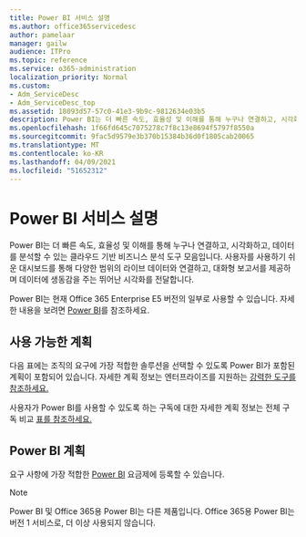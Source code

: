 ```yaml
---
title: Power BI 서비스 설명
ms.author: office365servicedesc
author: pamelaar
manager: gailw
audience: ITPro
ms.topic: reference
ms.service: o365-administration
localization_priority: Normal
ms.custom:
- Adm_ServiceDesc
- Adm_ServiceDesc_top
ms.assetid: 18093d57-57c0-41e3-9b9c-9812634e03b5
description: Power BI는 더 빠른 속도, 효율성 및 이해를 통해 누구나 연결하고, 시각화하고, 데이터를 분석할 수 있는 클라우드 기반 비즈니스 분석 도구 모음입니다. 사용자를 사용하기 쉬운 대시보드를 통해 다양한 범위의 라이브 데이터와 연결하고, 대화형 보고서를 제공하며 데이터에 생동감을 주는 뛰어난 시각화를 전달합니다.
ms.openlocfilehash: 1f66fd645c7075278c7f8c13e8694f5797f8550a
ms.sourcegitcommit: 9fac5d9579e3b370b15384b36d0f1805cab20065
ms.translationtype: MT
ms.contentlocale: ko-KR
ms.lasthandoff: 04/09/2021
ms.locfileid: "51652312"
---
```

# <a name="power-bi-service-description"></a>Power BI 서비스 설명

Power BI는 더 빠른 속도, 효율성 및 이해를 통해 누구나 연결하고, 시각화하고, 데이터를 분석할 수 있는 클라우드 기반 비즈니스 분석 도구 모음입니다. 사용자를 사용하기 쉬운 대시보드를 통해 다양한 범위의 라이브 데이터와 연결하고, 대화형 보고서를 제공하며 데이터에 생동감을 주는 뛰어난 시각화를 전달합니다.

Power BI는 현재 Office 365 Enterprise E5 버전의 일부로 사용할 수 있습니다. 자세한 내용을 보려면 [Power BI](https://powerbi.microsoft.com/)를 참조하세요.

## <a name="available-plans"></a>사용 가능한 계획

다음 표에는 조직의 요구에 가장 적합한 솔루션을 선택할 수 있도록 Power BI가 포함된 계획이 포함되어 있습니다. 자세한 계획 정보는 엔터프라이즈를 지원하는 [강력한 도구를 참조하세요.](https://www.microsoft.com/microsoft-365/enterprise/compare-office-365-plans)

사용자가 Power BI를 사용할 수 있도록 하는 구독에 대한 자세한 계획 정보는 전체 구독 비교 [표를 참조하세요.](https://go.microsoft.com/fwlink/?linkid=2139145)
 
## <a name="power-bi-plans"></a>Power BI 계획

요구 사항에 가장 적합한 [Power BI](https://go.microsoft.com/fwlink/?LinkID=786854) 요금제에 등록할 수 있습니다. 
  
> [!NOTE]
> Power BI 및 Office 365용 Power BI는 다른 제품입니다. Office 365용 Power BI는 버전 1 서비스로, 더 이상 사용되지 않습니다. 
  